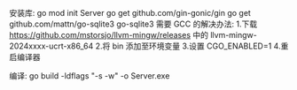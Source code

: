 安装库:
go mod init Server
go get github.com/gin-gonic/gin
go get github.com/mattn/go-sqlite3
go-sqlite3 需要 GCC 的解决办法:
1.下载 https://github.com/mstorsjo/llvm-mingw/releases 中的 llvm-mingw-2024xxxx-ucrt-x86_64
2.将 bin 添加至环境变量
3.设置 CGO_ENABLED=1
4.重启编译器

编译:
go build -ldflags "-s -w" -o Server.exe
